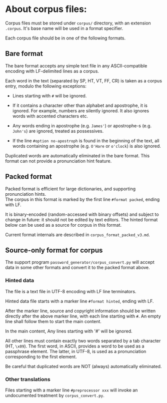 [-]: # " -*- mode: gfm; coding: utf-8 -*- "

# About corpus files:

Corpus files must be stored under `corpus/` directory, with an
extension `.corpus`. It's base name will be used in a format
specifier.

Each corpus file should be in one of the following formats.

## Bare format

The bare format accepts any simple text file in any ASCII-compatible
encoding with LF-delimited lines as a corpus.

Each word in the text (separated by SP, HT, VT, FF, CR) is taken as a
corpus entry, modulo the following exceptions:

 - Lines starting with `#` will be ignored.

 - If it contains a character other than alphabet and apostrophe,
   it is ignored.  For example, numbers are silently ignored.
   It also ignores words with accented characters etc.

 - Any words ending in apostrophe (e.g. `James'`) or apostrophe-s
   (e.g. `John's`) are ignored, treated as possessives.
 - If the line `#option no-apostroph` is found in the beginning of the
   text, all words containing an apostrophe (e.g. `O'Hare` or
   `o'clock`) is also ignored.

Duplicated words are automatically eliminated in the bare format.
This format can not provide a pronunciation hint feature.

## Packed format

Packed format is efficient for large dictionaries, and supporting
pronunciation hints.  
The corpus in this format is marked by the first
line `#format packed`, ending with LF.

It is binary-encoded (random-accessed with binary offsets) and subject
to change in future: it should not be edited by text editors.
The hinted format below can be used as a source for corpus in this format.

Current format internals are described in `corpus_format_packed_v3.md`.

## Source-only format for corpus

The support program `password_generator/corpus_convert.py` will accept
data in some other formats and convert it to the packed format above.

### Hinted data

The file is a text file in UTF-8 encoding with LF line terminators.

Hinted data file starts with a marker line `#format hinted`, ending
with LF.

After the marker line, source and copyright information should be
written directly after the above marker line, with each line starting
with `#`. An empty line shall follow them to start the main content.

In the main content, Any lines starting with '#' will be ignored.

All other lines must contain exactly two words separated by a tab
character (HT, `\x09`).  The first word, in ASCII, provides a word to
be used as a passphrase element. The latter, in UTF-8, is used as a
pronunciation corresponding to the first element.

Be careful that duplicated words are NOT (always) automatically
eliminated.

### Other translations

Files starting with a marker line `#preprocessor xxx` will invoke
an undocumented treatment by `corpus_convert.py`.
